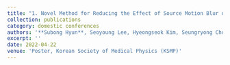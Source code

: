 ```yaml
---
title: "1. Novel Method for Reducing the Effect of Source Motion Blur on Digital Breast Tomosynthesis"
collection: publications
category: domestic conferences
authors: '**Subong Hyun**, Seoyoung Lee, Hyeongseok Kim, Seungryong Cho'
excerpt: ''
date: 2022-04-22
venue: 'Poster, Korean Society of Medical Physics (KSMP)'
---
```

